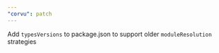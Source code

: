 ```yaml
---
"corvu": patch
---
```


Add `typesVersions` to package.json to support older `moduleResolution` strategies
